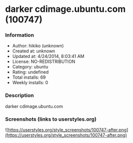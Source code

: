 # darker cdimage.ubuntu.com (100747)

### Information
- Author: hikiko (unknown)
- Created at: unknown
- Updated at: 4/24/2014, 8:03:41 AM
- License: NO-REDISTRIBUTION
- Category: ubuntu
- Rating: undefined
- Total installs: 69
- Weekly installs: 0


### Description
darker cdimage.ubuntu.com


### Screenshots (links to userstyles.org)
![https://userstyles.org/style_screenshots/100747-after.png](https://userstyles.org/style_screenshots/100747-after.png)


